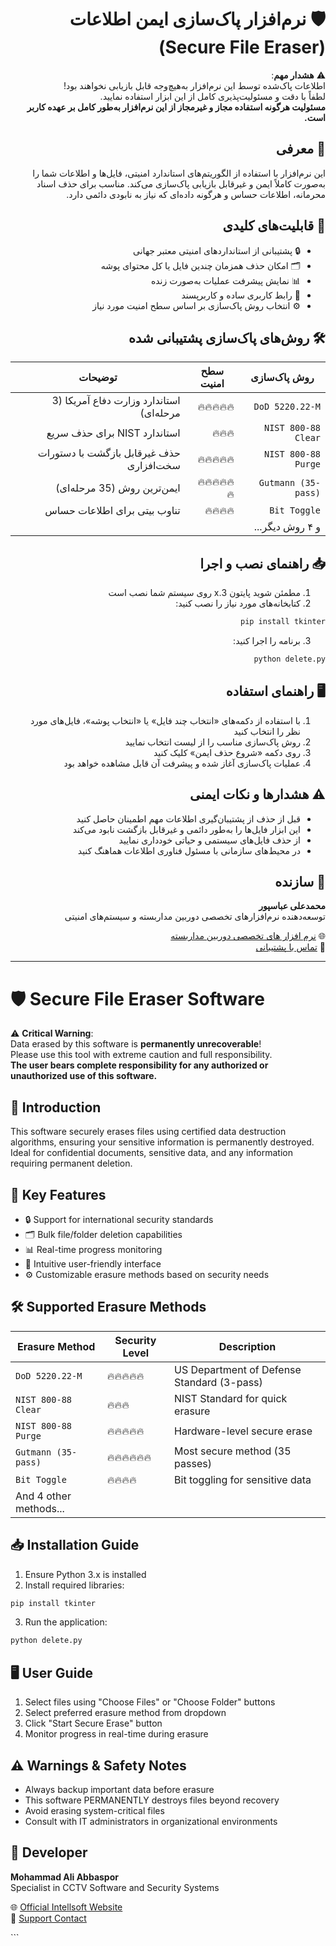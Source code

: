 
<div dir="rtl" align="right">

# 🛡️ نرم‌افزار پاک‌سازی ایمن اطلاعات (Secure File Eraser)

⚠️ **هشدار مهم**:  
اطلاعات پاک‌شده توسط این نرم‌افزار به‌هیچ‌وجه قابل بازیابی نخواهند بود!  
لطفاً با دقت و مسئولیت‌پذیری کامل از این ابزار استفاده نمایید.  
**مسئولیت هرگونه استفاده مجاز و غیرمجاز از این نرم‌افزار به‌طور کامل بر عهده کاربر است.**

## 📝 معرفی
این نرم‌افزار با استفاده از الگوریتم‌های استاندارد امنیتی، فایل‌ها و اطلاعات شما را به‌صورت کاملاً ایمن و غیرقابل بازیابی پاک‌سازی می‌کند. مناسب برای حذف اسناد محرمانه، اطلاعات حساس و هرگونه داده‌ای که نیاز به نابودی دائمی دارد.

## 🧩 قابلیت‌های کلیدی
- 🔒 پشتیبانی از استانداردهای امنیتی معتبر جهانی
- 🗂️ امکان حذف همزمان چندین فایل یا کل محتوای پوشه
- 📊 نمایش پیشرفت عملیات به‌صورت زنده
- 🚀 رابط کاربری ساده و کاربرپسند
- ⚙️ انتخاب روش پاک‌سازی بر اساس سطح امنیت مورد نیاز

## 🛠️ روش‌های پاک‌سازی پشتیبانی شده
| روش پاک‌سازی | سطح امنیت | توضیحات |
|--------------|-----------|---------|
| `DoD 5220.22-M` | 🔥🔥🔥🔥🔥 | استاندارد وزارت دفاع آمریکا (3 مرحله‌ای) |
| `NIST 800-88 Clear` | 🔥🔥🔥 | استاندارد NIST برای حذف سریع |
| `NIST 800-88 Purge` | 🔥🔥🔥🔥🔥 | حذف غیرقابل بازگشت با دستورات سخت‌افزاری |
| `Gutmann (35-pass)` | 🔥🔥🔥🔥🔥🔥 | ایمن‌ترین روش (35 مرحله‌ای) |
| `Bit Toggle` | 🔥🔥🔥🔥 | تناوب بیتی برای اطلاعات حساس |
| و ۴ روش دیگر... | | |

## 📥 راهنمای نصب و اجرا
1. مطمئن شوید پایتون 3.x روی سیستم شما نصب است
2. کتابخانه‌های مورد نیاز را نصب کنید:
```bash
pip install tkinter
```
3. برنامه را اجرا کنید:
```bash
python delete.py
```

## 🖥️ راهنمای استفاده
1. با استفاده از دکمه‌های «انتخاب چند فایل» یا «انتخاب پوشه»، فایل‌های مورد نظر را انتخاب کنید
2. روش پاک‌سازی مناسب را از لیست انتخاب نمایید
3. روی دکمه «شروع حذف ایمن» کلیک کنید
4. عملیات پاک‌سازی آغاز شده و پیشرفت آن قابل مشاهده خواهد بود

## ⚠️ هشدارها و نکات ایمنی
- قبل از حذف از پشتیبان‌گیری اطلاعات مهم اطمینان حاصل کنید
- این ابزار فایل‌ها را به‌طور دائمی و غیرقابل بازگشت نابود می‌کند
- از حذف فایل‌های سیستمی و حیاتی خودداری نمایید
- در محیط‌های سازمانی با مسئول فناوری اطلاعات هماهنگ کنید

## 👤 سازنده
**محمدعلی عباسپور**  
توسعه‌دهنده نرم‌افزارهای تخصصی دوربین مداربسته و سیستم‌های امنیتی

🌐 [نرم افزار های تخصصی دوربین مداربسته](https://intellsoft.ir)  
📧 [تماس با پشتیبانی](mailto:support@intellsoft.ir)

</div>

---

<div dir="ltr" align="left">

# 🛡️ Secure File Eraser Software

⚠️ **Critical Warning**:  
Data erased by this software is **permanently unrecoverable**!  
Please use this tool with extreme caution and full responsibility.  
**The user bears complete responsibility for any authorized or unauthorized use of this software.**

## 📝 Introduction
This software securely erases files using certified data destruction algorithms, ensuring your sensitive information is permanently destroyed. Ideal for confidential documents, sensitive data, and any information requiring permanent deletion.

## 🧩 Key Features
- 🔒 Support for international security standards
- 🗂️ Bulk file/folder deletion capabilities
- 📊 Real-time progress monitoring
- 🚀 Intuitive user-friendly interface
- ⚙️ Customizable erasure methods based on security needs

## 🛠️ Supported Erasure Methods
| Erasure Method | Security Level | Description |
|----------------|----------------|-------------|
| `DoD 5220.22-M` | 🔥🔥🔥🔥🔥 | US Department of Defense Standard (3-pass) |
| `NIST 800-88 Clear` | 🔥🔥🔥 | NIST Standard for quick erasure |
| `NIST 800-88 Purge` | 🔥🔥🔥🔥🔥 | Hardware-level secure erase |
| `Gutmann (35-pass)` | 🔥🔥🔥🔥🔥🔥 | Most secure method (35 passes) |
| `Bit Toggle` | 🔥🔥🔥🔥 | Bit toggling for sensitive data |
| And 4 other methods... | | |

## 📥 Installation Guide
1. Ensure Python 3.x is installed
2. Install required libraries:
```bash
pip install tkinter
```
3. Run the application:
```bash
python delete.py
```

## 🖥️ User Guide
1. Select files using "Choose Files" or "Choose Folder" buttons
2. Select preferred erasure method from dropdown
3. Click "Start Secure Erase" button
4. Monitor progress in real-time during erasure

## ⚠️ Warnings & Safety Notes
- Always backup important data before erasure
- This software PERMANENTLY destroys files beyond recovery
- Avoid erasing system-critical files
- Consult with IT administrators in organizational environments

## 👤 Developer
**Mohammad Ali Abbaspor**  
Specialist in CCTV Software and Security Systems

🌐 [Official Intellsoft Website](https://intellsoft.ir)  
📧 [Support Contact](mailto:support@intellsoft.ir)

</div>
```